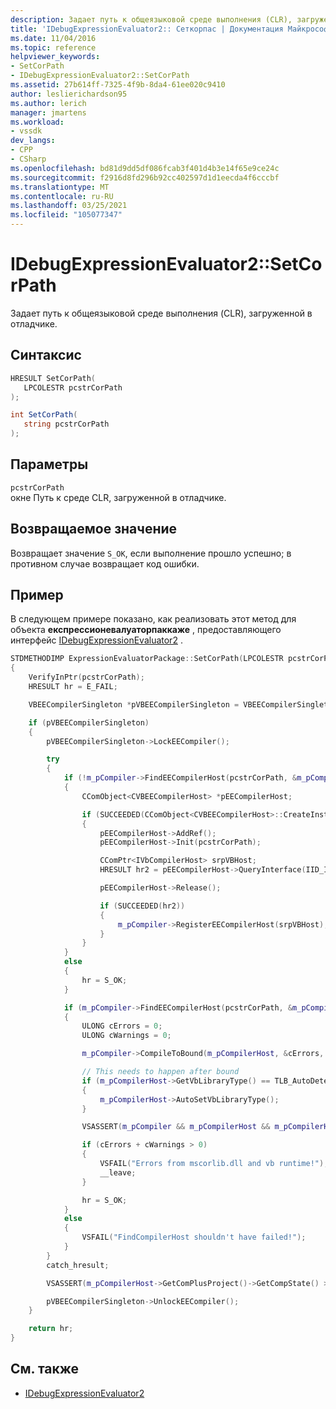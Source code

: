 ```yaml
---
description: Задает путь к общеязыковой среде выполнения (CLR), загруженной в отладчике.
title: 'IDebugExpressionEvaluator2:: Сеткорпас | Документация Майкрософт'
ms.date: 11/04/2016
ms.topic: reference
helpviewer_keywords:
- SetCorPath
- IDebugExpressionEvaluator2::SetCorPath
ms.assetid: 27b614ff-7325-4f9b-8da4-61ee020c9410
author: leslierichardson95
ms.author: lerich
manager: jmartens
ms.workload:
- vssdk
dev_langs:
- CPP
- CSharp
ms.openlocfilehash: bd81d9dd5df086fcab3f401d4b3e14f65e9ce24c
ms.sourcegitcommit: f2916d8fd296b92cc402597d1d1eecda4f6cccbf
ms.translationtype: MT
ms.contentlocale: ru-RU
ms.lasthandoff: 03/25/2021
ms.locfileid: "105077347"
---
```

# <a name="idebugexpressionevaluator2setcorpath"></a>IDebugExpressionEvaluator2::SetCorPath
Задает путь к общеязыковой среде выполнения (CLR), загруженной в отладчике.

## <a name="syntax"></a>Синтаксис

```cpp
HRESULT SetCorPath(
   LPCOLESTR pcstrCorPath
);
```

```csharp
int SetCorPath(
   string pcstrCorPath
);
```

## <a name="parameters"></a>Параметры
`pcstrCorPath`\
окне Путь к среде CLR, загруженной в отладчике.

## <a name="return-value"></a>Возвращаемое значение
 Возвращает значение `S_OK`, если выполнение прошло успешно; в противном случае возвращает код ошибки.

## <a name="example"></a>Пример
 В следующем примере показано, как реализовать этот метод для объекта **експрессионевалуаторпаккаже** , предоставляющего интерфейс [IDebugExpressionEvaluator2](../../../extensibility/debugger/reference/idebugexpressionevaluator2.md) .

```cpp
STDMETHODIMP ExpressionEvaluatorPackage::SetCorPath(LPCOLESTR pcstrCorPath)
{
    VerifyInPtr(pcstrCorPath);
    HRESULT hr = E_FAIL;

    VBEECompilerSingleton *pVBEECompilerSingleton = VBEECompilerSingleton::Instance();

    if (pVBEECompilerSingleton)
    {
        pVBEECompilerSingleton->LockEECompiler();

        try
        {
            if (!m_pCompiler->FindEECompilerHost(pcstrCorPath, &m_pCompilerHost))
            {
                CComObject<CVBEECompilerHost> *pEECompilerHost;

                if (SUCCEEDED(CComObject<CVBEECompilerHost>::CreateInstance(&pEECompilerHost)))
                {
                    pEECompilerHost->AddRef();
                    pEECompilerHost->Init(pcstrCorPath);

                    CComPtr<IVbCompilerHost> srpVBHost;
                    HRESULT hr2 = pEECompilerHost->QueryInterface(IID_IVbCompilerHost, (void **)&srpVBHost);

                    pEECompilerHost->Release();

                    if (SUCCEEDED(hr2))
                    {
                        m_pCompiler->RegisterEECompilerHost(srpVBHost);
                    }
                }
            }
            else
            {
                hr = S_OK;
            }

            if (m_pCompiler->FindEECompilerHost(pcstrCorPath, &m_pCompilerHost))
            {
                ULONG cErrors = 0;
                ULONG cWarnings = 0;

                m_pCompiler->CompileToBound(m_pCompilerHost, &cErrors, &cWarnings, NULL);

                // This needs to happen after bound
                if (m_pCompilerHost->GetVbLibraryType() == TLB_AutoDetect)
                {
                    m_pCompilerHost->AutoSetVbLibraryType();
                }

                VSASSERT(m_pCompiler && m_pCompilerHost && m_pCompilerHost->GetIntrinsicSymbol(t_i4) != NULL, "Invalid state");

                if (cErrors + cWarnings > 0)
                {
                    VSFAIL("Errors from mscorlib.dll and vb runtime!");
                    __leave;
                }

                hr = S_OK;
            }
            else
            {
                VSFAIL("FindCompilerHost shouldn't have failed!");
            }
        }
        catch_hresult;

        VSASSERT(m_pCompilerHost->GetComPlusProject()->GetCompState() >= CS_Bound, "Debugger mscorlib not in bound state");

        pVBEECompilerSingleton->UnlockEECompiler();
    }

    return hr;
}
```

## <a name="see-also"></a>См. также
- [IDebugExpressionEvaluator2](../../../extensibility/debugger/reference/idebugexpressionevaluator2.md)
